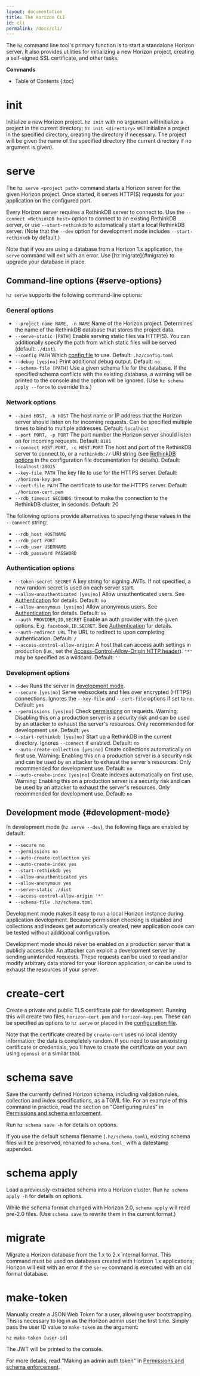 ```yaml
---
layout: documentation
title: The Horizon CLI
id: cli
permalink: /docs/cli/
---
```


The `hz` command line tool's primary function is to start a standalone Horizon server. It also provides utilities for initializing a new Horizon project, creating a self-signed SSL certificate, and other tasks.

**Commands**

* Table of Contents
{:toc}

# init

Initialize a new Horizon project. `hz init` with no argument will initialize a project in the current directory; `hz init <directory>` will initialize a project in the specified directory, creating the directory if necessary. The project will be given the name of the specified directory (the current directory if no argument is given).

# serve

The `hz serve <project path>` command starts a Horizon server for the given Horizon project. Once started, it serves HTTP(S) requests for your application on the configured port.

Every Horizon server requires a RethinkDB server to connect to. Use the `--connect <RethinkDB host>` option to connect to an existing RethinkDB server, or use `--start-rethinkdb` to automatically start a local RethinkDB server. (Note that the `--dev` option for development mode includes `--start-rethinkdb` by default.)

Note that if you are using a database from a Horizon 1.x application, the `serve` command will exit with an error. Use [hz migrate]{#migrate} to upgrade your database in place.

## Command-line options {#serve-options}

`hz serve` supports the following command-line options:

### General options

* `--project-name NAME, -n NAME` Name of the Horizon project. Determines the name of the RethinkDB database that stores the project data.
* `--serve-static [PATH]` Enable serving static files via HTTP(S). You can additionally specify the path from which static files will be served (default: `./dist`).
* `--config PATH` Which [config file][config-file] to use. Default: `.hz/config.toml`
* `--debug [yes|no]` Print additional debug output. Default: `no`
* `--schema-file [PATH]` Use a given schema file for the database. If the specified schema conflicts with the existing database, a warning will be printed to the console and the option will be ignored. (Use `hz schema apply --force` to override this.)

### Network options

* `--bind HOST, -b HOST` The host name or IP address that the Horizon server should listen on for incoming requests. Can be specified multiple times to bind to multiple addresses. Default: `localhost`
* `--port PORT, -p PORT` The port number the Horizon server should listen on for incoming requests. Default: `8181`
* `--connect HOST:PORT, -c HOST:PORT` The host and port of the RethinkDB server to connect to, or a `rethinkdb://` URI string (see [RethinkDB options][rdbopts] in the configuration file documentation for details). Default: `localhost:28015`
* `--key-file PATH` The key file to use for the HTTPS server. Default: `./horizon-key.pem`
* `--cert-file PATH` The certificate to use for the HTTPS server. Default: `./horizon-cert.pem`
* `--rdb_timeout SECONDS`: timeout to make the connection to the RethinkDB cluster, in seconds. Default: 20

[rdbopts]: /docs/configuration/#rdbopts

The following options provide alternatives to specifying these values in the `--connect` string:

* `--rdb_host HOSTNAME`
* `--rdb_port PORT`
* `--rdb_user USERNAME`
* `--rdb_password PASSWORD`

### Authentication options

* `--token-secret SECRET` A key string for signing JWTs. If not specified, a new random secret is used on each server start.
* `--allow-unauthenticated [yes|no]` Allow unauthenticated users. See [Authentication][auth] for details. Default: `no`
* `--allow-anonymous [yes|no]` Allow anonymous users. See [Authentication][auth] for details. Default: `no`
* `--auth PROVIDER,ID,SECRET` Enable an auth provider with the given options. E.g. `facebook,ID,SECRET`. See [Authentication][auth] for details.
* `--auth-redirect URL` The URL to redirect to upon completing authentication. Default: `/`
* `--access-control-allow-origin`: A host that can access auth settings in production (i.e., set the [Access-Control-Allow-Origin HTTP header][acao]). `"*"` may be specified as a wildcard. Default: `''`

[acao]: https://developer.mozilla.org/en-US/docs/Web/HTTP/Access_control_CORS#Access-Control-Allow-Origin

### Development options

* `--dev` Runs the server in [development mode](#development-mode).
* `--secure [yes|no]` Serve websockets and files over encrypted (HTTPS) connections. Ignores the `--key-file` and `--cert-file` options if set to `no`. Default: `yes`
* `--permissions [yes|no]` Check [permissions][permissions] on requests. Warning: Disabling this on a production server is a security risk and can be used by an attacker to exhaust the server's resources. Only recommended for development use. Default: `yes`
* `--start-rethinkdb [yes|no]` Start up a RethinkDB in the current directory. Ignores `--connect` if enabled. Default: `no`
* `--auto-create-collection [yes|no]` Create collections automatically on first use. Warning: Enabling this on a production server is a security risk and can be used by an attacker to exhaust the server's resources. Only recommended for development use. Default: `no`
* `--auto-create-index [yes|no]` Create indexes automatically on first use. Warning: Enabling this on a production server is a security risk and can be used by an attacker to exhaust the server's resources. Only recommended for development use.  Default: `no`

[auth]: /docs/auth
[config-file]: /docs/configuration
[permissions]: /docs/permissions

## Development mode {#development-mode}

In development mode (`hz serve --dev`), the following flags are enabled by default:

* `--secure no`
* `--permissions no`
* `--auto-create-collection yes`
* `--auto-create-index yes`
* `--start-rethinkdb yes`
* `--allow-unauthenticated yes`
* `--allow-anonymous yes`
* `--serve-static ./dist`
* `--access-control-allow-origin '*'`
* `--schema-file .hz/schema.toml`

Development mode makes it easy to run a local Horizon instance during application development. Because permission checking is disabled and collections and indexes get automatically created, new application code can be tested without additional configuration.

Development mode should never be enabled on a production server that is publicly accessible. An attacker can exploit a development server by sending unintended requests. These requests can be used to read and/or modify arbitrary data stored for your Horizon application, or can be used to exhaust the resources of your server.

# create-cert

Create a private and public TLS certificate pair for development. Running this will create two files, `horizon-cert.pem` and `horizon-key.pem`. These can be specified as options to `hz serve` or placed in the [configuration file][config-file].

Note that the certificate created by `create-cert` uses no local identity information; the data is completely random. If you need to use an existing certificate or credentials, you'll have to create the certificate on your own using `openssl` or a similar tool.

# schema save

Save the currently defined Horizon schema, including validation rules, collection and index specifications, as a TOML file. For an example of this command in practice, read the section on "Configuring rules" in [Permissions and schema enforcement][perm].

[perm]: /docs/permissions/#configuring

Run `hz schema save -h` for details on options.

If you use the default schema filename (`.hz/schema.toml`), existing schema files will be preserved, renamed to `schema.toml_` with a datestamp appended.

# schema apply

Load a previously-extracted schema into a Horizon cluster. Run `hz schema apply -h` for details on options.

While the schema format changed with Horizon 2.0, `schema apply` will read pre-2.0 files. (Use `schema save` to rewrite them in the current format.)

# migrate

Migrate a Horizon database from the 1.x to 2.x internal format. This command must be used on databases created with Horizon 1.x applications; Horizon will exit with an error if the `serve` command is executed with an old format database.

# make-token

Manually create a JSON Web Token for a user, allowing user bootstrapping. This is necessary to log in as the Horizon admin user the first time. Simply pass the user ID value to `make-token` as the argument:

```
hz make-token [user-id]
```

The JWT will be printed to the console.

For more details, read "Making an admin auth token" in [Permissions and schema enforcement][admin].

[admin]: /docs/permissions/#admin
